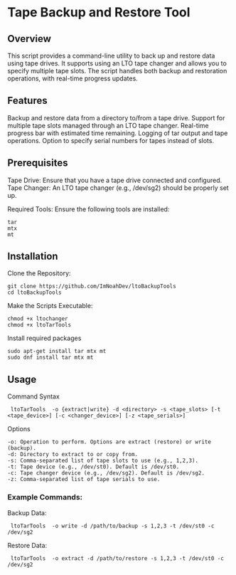 # Tape Backup and Restore Tool

## Overview

This script provides a command-line utility to back up and restore data using tape drives. It supports using an LTO tape changer and allows you to specify multiple tape slots. The script handles both backup and restoration operations, with real-time progress updates.
## Features

Backup and restore data from a directory to/from a tape drive.
Support for multiple tape slots managed through an LTO tape changer.
Real-time progress bar with estimated time remaining.
Logging of tar output and tape operations.
Option to specify serial numbers for tapes instead of slots.
## Prerequisites

Tape Drive: Ensure that you have a tape drive connected and configured.
Tape Changer: An LTO tape changer (e.g., /dev/sg2) should be properly set up.

Required Tools: Ensure the following tools are installed:
```
tar
mtx
mt
```
## Installation

Clone the Repository:

```
git clone https://github.com/ImNoahDev/ltoBackupTools
cd ltoBackupTools
```
Make the Scripts Executable:

```
chmod +x ltochanger 
chmod +x ltoTarTools 
```
Install required packages
```
sudo apt-get install tar mtx mt
sudo dnf install tar mtx mt
```
## Usage

Command Syntax

```
 ltoTarTools  -o {extract|write} -d <directory> -s <tape_slots> [-t <tape_device>] [-c <changer_device>] [-z <tape_serials>]
```
Options
```
-o: Operation to perform. Options are extract (restore) or write (backup).
-d: Directory to extract to or copy from.
-s: Comma-separated list of tape slots to use (e.g., 1,2,3).
-t: Tape device (e.g., /dev/st0). Default is /dev/st0.
-c: Tape changer device (e.g., /dev/sg2). Default is /dev/sg2.
-z: Comma-separated list of tape serials to use.
```

### Example Commands:
Backup Data:

```
 ltoTarTools  -o write -d /path/to/backup -s 1,2,3 -t /dev/st0 -c /dev/sg2
```
Restore Data:

```
 ltoTarTools  -o extract -d /path/to/restore -s 1,2,3 -t /dev/st0 -c /dev/sg2
```
